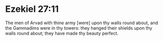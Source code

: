 # Ezekiel 27:11

The men of Arvad with thine army [were] upon thy walls round about, and the Gammadims were in thy towers: they hanged their shields upon thy walls round about; they have made thy beauty perfect.